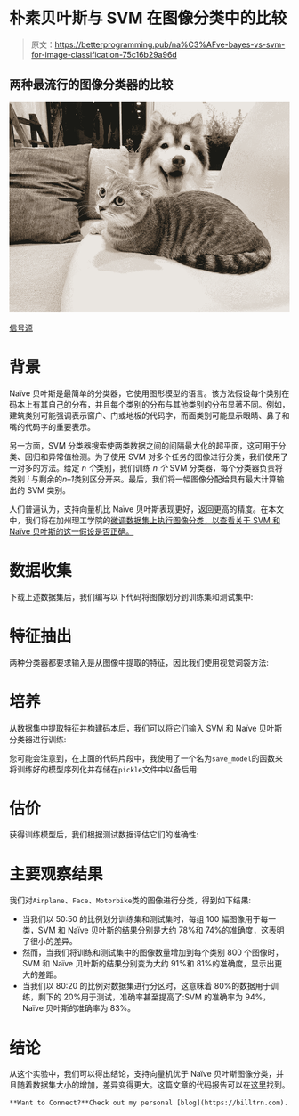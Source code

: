 # 朴素贝叶斯与 SVM 在图像分类中的比较

> 原文：<https://betterprogramming.pub/na%C3%AFve-bayes-vs-svm-for-image-classification-75c16b29a96d>

## 两种最流行的图像分类器的比较

![](img/ade8afd58f55361aa599064287e80276.png)

[信号源](https://unsplash.com/photos/7QjU_u2vGDs)

# 背景

Naïve 贝叶斯是最简单的分类器，它使用图形模型的语言。该方法假设每个类别在码本上有其自己的分布，并且每个类别的分布与其他类别的分布显著不同。例如，建筑类别可能强调表示窗户、门或地板的代码字，而面类别可能显示眼睛、鼻子和嘴的代码字的重要表示。

另一方面，SVM 分类器搜索使两类数据之间的间隔最大化的超平面，这可用于分类、回归和异常值检测。为了使用 SVM 对多个任务的图像进行分类，我们使用了一对多的方法。给定 *n 个*类别，我们训练 *n 个* SVM 分类器，每个分类器负责将类别 *i* 与剩余的*n–1*类别区分开来。最后，我们将一幅图像分配给具有最大计算输出的 SVM 类别。

人们普遍认为，支持向量机比 Naïve 贝叶斯表现更好，返回更高的精度。在本文中，我们将在加州理工学院的[微调数据集上执行图像分类，以查看关于 SVM 和 Naïve 贝叶斯的这一假设是否正确。](https://drive.google.com/drive/folders/1kLMG1pa3xV_TwK0DnibSbjYrj_hjGttf)

# 数据收集

下载上述数据集后，我们编写以下代码将图像划分到训练集和测试集中:

# 特征抽出

两种分类器都要求输入是从图像中提取的特征，因此我们使用视觉词袋方法:

# 培养

从数据集中提取特征并构建码本后，我们可以将它们输入 SVM 和 Naïve 贝叶斯分类器进行训练:

您可能会注意到，在上面的代码片段中，我使用了一个名为`save_model`的函数来将训练好的模型序列化并存储在`pickle`文件中以备后用:

# 估价

获得训练模型后，我们根据测试数据评估它们的准确性:

# 主要观察结果

我们对`Airplane`、`Face`、`Motorbike`类的图像进行分类，得到如下结果:

*   当我们以 50:50 的比例划分训练集和测试集时，每组 100 幅图像用于每一类，SVM 和 Naïve 贝叶斯的结果分别是大约 78%和 74%的准确度，这表明了很小的差异。
*   然而，当我们将训练和测试集中的图像数量增加到每个类别 800 个图像时，SVM 和 Naïve 贝叶斯的结果分别变为大约 91%和 81%的准确度，显示出更大的差距。
*   当我们以 80:20 的比例对数据集进行分区时，这意味着 80%的数据用于训练，剩下的 20%用于测试，准确率甚至提高了:SVM 的准确率为 94%，Naïve 贝叶斯的准确率为 83%。

# 结论

从这个实验中，我们可以得出结论，支持向量机优于 Naïve 贝叶斯图像分类，并且随着数据集大小的增加，差异变得更大。这篇文章的代码报告可以在[这里](https://github.com/billtrn/image-classification)找到。

```
**Want to Connect?**Check out my personal [blog](https://billtrn.com).
```